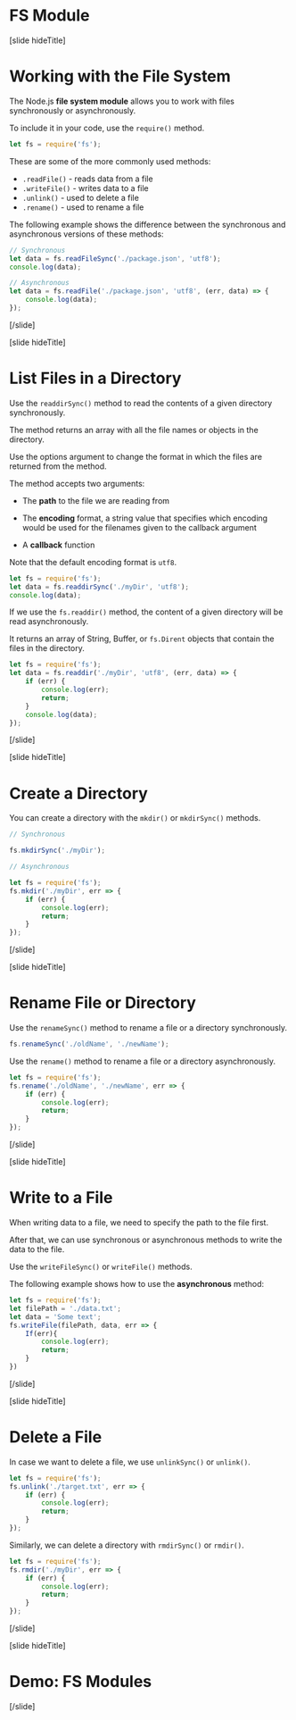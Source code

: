 # FS Module

[slide hideTitle]

# Working with the File System

The Node.js **file system module** allows you to work with files synchronously or asynchronously.

To include it in your code, use the `require()` method.

```js
let fs = require('fs');
```

These are some of the more commonly used methods:
- `.readFile()` - reads data from a file
- `.writeFile()` - writes data to a file
- `.unlink()` - used to delete a file
- `.rename()` - used to rename a file

The following example shows the difference between the synchronous and asynchronous versions of these methods:

```js
// Synchronous
let data = fs.readFileSync('./package.json', 'utf8');
console.log(data);
```
```js
// Asynchronous
let data = fs.readFile('./package.json', 'utf8', (err, data) => {
    console.log(data);
});
```

[/slide]

[slide hideTitle]

# List Files in a Directory

Use the `readdirSync()` method to read the contents of a given directory synchronously.

The method returns an array with all the file names or objects in the directory. 

Use the options argument to change the format in which the files are returned from the method.

The method accepts two arguments:

- The **path** to the file we are reading from

- The **encoding** format, a string value that specifies which encoding would be used for the filenames given to the callback argument

- A **callback** function

Note that the default encoding format is `utf8`.

```js
let fs = require('fs');
let data = fs.readdirSync('./myDir', 'utf8');
console.log(data);
```

If we use the `fs.readdir()` method, the content of a given directory will be read asynchronously. 

It returns an array of String, Buffer, or `fs.Dirent` objects that contain the files in the directory.

```js
let fs = require('fs');
let data = fs.readdir('./myDir', 'utf8', (err, data) => {
    if (err) {
        console.log(err);
        return;
    }
    console.log(data);
});
```

[/slide]

[slide hideTitle]

# Create a Directory

You can create a directory with the `mkdir()` or `mkdirSync()` methods.

```js
// Synchronous

fs.mkdirSync('./myDir');
```

```js
// Asynchronous

let fs = require('fs');
fs.mkdir('./myDir', err => {
    if (err) {
        console.log(err);
        return;
    }
});
```

[/slide]

[slide hideTitle]

# Rename File or Directory

Use the `renameSync()` method to rename a file or a directory synchronously.

```js
fs.renameSync('./oldName', './newName');
```

Use the `rename()` method to rename a file or a directory asynchronously.

```js
let fs = require('fs');
fs.rename('./oldName', './newName', err => {
    if (err) {
        console.log(err);
        return;
    }
});
```

[/slide]

[slide hideTitle]

# Write to a File

When writing data to a file, we need to specify the path to the file first.

After that, we can use synchronous or asynchronous methods to write the data to the file.

Use the `writeFileSync()` or `writeFile()` methods.

The following example shows how to use the **asynchronous** method:

```js
let fs = require('fs');
let filePath = './data.txt';
let data = 'Some text';
fs.writeFile(filePath, data, err => {
    If(err){
        console.log(err);
        return;
    }
})
```

[/slide]

[slide hideTitle]

# Delete a File

In case we want to delete a file, we use `unlinkSync()` or `unlink()`.

```js
let fs = require('fs');
fs.unlink('./target.txt', err => {
    if (err) {
        console.log(err);
        return;
    }
});
```

Similarly, we can delete a directory with `rmdirSync()` or `rmdir()`.

```js
let fs = require('fs');
fs.rmdir('./myDir', err => {
    if (err) {
        console.log(err);
        return;
    }
});
```

[/slide]


[slide hideTitle]
# Demo: FS Modules

[/slide]
